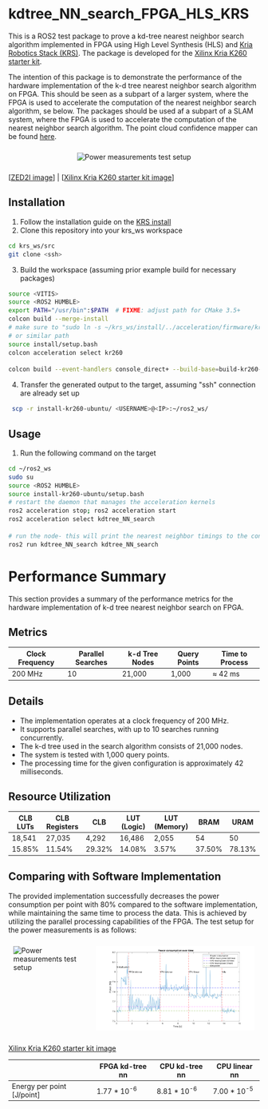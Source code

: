 # kdtree_NN_search_FPGA_HLS_KRS
This is a ROS2 test package to prove a kd-tree nearest neighbor search algorithm implemented in FPGA using High Level Synthesis (HLS) and [Kria Robotics Stack (KRS)](https://xilinx.github.io/KRS/sphinx/build/html/index.html). The package is developed for the [Xilinx Kria K260 starter kit](https://www.amd.com/en/products/system-on-modules/kria/k26/kr260-robotics-starter-kit.html).

The intention of this package is to demonstrate the performance of the hardware implementation of the k-d tree nearest neighbor search algorithm on FPGA. This should be seen as a subpart of a larger system, where the FPGA is used to accelerate the computation of the nearest neighbor search algorithm, se below. The packages should be used af a subpart of a SLAM system, where the FPGA is used to accelerate the computation of the nearest neighbor search algorithm. The point cloud confidence mapper can be found [here](https://github.com/ThorKampOpstrup/pseudo_LiDAR_from_pc_pkg).

<div style="display: flex; justify-content: center;">
    <div style="margin: 10px;">
        <img src="figures/General_design.svg" alt="Power measurements test setup" width="900"/>
    </div>
</div>

[[ZED2I image](https://husarion.com/tutorials/ros-equipment/zed/)] | [[Xilinx Kria K260 starter kit image](https://www.amd.com/en/products/system-on-modules/kria/k26/kr260-robotics-starter-kit.html)]

## Installation
1. Follow the installation guide on the [KRS install](https://xilinx.github.io/KRS/sphinx/build/html/docs/install.html)
2. Clone this repository into your krs_ws workspace
```bash
cd krs_ws/src
git clone <ssh>
```
3. Build the workspace (assuming prior example build for necessary packages)
```bash
source <VITIS>
source <ROS2 HUMBLE>
export PATH="/usr/bin":$PATH  # FIXME: adjust path for CMake 3.5+
colcon build --merge-install
# make sure to "sudo ln -s ~/krs_ws/install/../acceleration/firmware/kr260/sysroots/aarch64-xilinx-linux/usr/lib/aarch64-linux-gnu/libpython3.10.so.1.0 /usr/lib/aarch64-linux-gnu/libpython3.10.so"
# or similar path
source install/setup.bash
colcon acceleration select kr260

colcon build --event-handlers console_direct+ --build-base=build-kr260-ubuntu --install-base=install-kr260-ubuntu --merge-install --mixin kr260 --packages-select kdtree_NN_search --cmake-args -DNOKERNELS=false
```
4. Transfer the generated output to the target, assuming "ssh" connection are already set up
```bash
 scp -r install-kr260-ubuntu/ <USERNAME>@<IP>:~/ros2_ws/
```

## Usage
1. Run the following command on the target
```bash
cd ~/ros2_ws
sudo su
source <ROS2 HUMBLE>
source install-kr260-ubuntu/setup.bash
# restart the daemon that manages the acceleration kernels
ros2 acceleration stop; ros2 acceleration start
ros2 acceleration select kdtree_NN_search

# run the node- this will print the nearest neighbor timings to the console
ros2 run kdtree_NN_search kdtree_NN_search
```

# Performance Summary

This section provides a summary of the performance metrics for the hardware implementation of k-d tree nearest neighbor search on FPGA.

## Metrics

| Clock Frequency | Parallel Searches | k-d Tree Nodes | Query Points | Time to Process             |
|-----------------|-------------------|----------------|--------------|-----------------------------|
| 200 MHz         | 10                | 21,000         | 1,000        | ≈ 42 ms|

## Details

- The implementation operates at a clock frequency of 200 MHz.
- It supports parallel searches, with up to 10 searches running concurrently.
- The k-d tree used in the search algorithm consists of 21,000 nodes.
- The system is tested with 1,000 query points.
- The processing time for the given configuration is approximately 42 milliseconds.

## Resource Utilization

| CLB LUTs | CLB Registers | CLB  | LUT (Logic) | LUT (Memory) | BRAM | URAM |
|----------|----------------|------|-------------|--------------|------|------|
| 18,541   | 27,035         | 4,292| 16,486      | 2,055        | 54   | 50   |
| 15.85%   | 11.54%         | 29.32%| 14.08%      | 3.57%        | 37.50%| 78.13%|

## Comparing with Software Implementation
The provided implementation successfully decreases the power consumption per point with 80% compared to the software implementation, while maintaining the same time to process the data. This is achieved by utilizing the parallel processing capabilities of the FPGA.
The test setup for the power measurements is as follows:

<div style="display: flex; justify-content: center;">
    <div style="margin: 10px;">
        <img src="figures/test_setup.svg" alt="Power measurements test setup" width="300"/>
    </div>
    <div style="margin: 10px;">
        <img src="figures/power.svg" alt="Power measurements" width="500"/>
    </div>
</div>

[Xilinx Kria K260 starter kit image](https://www.amd.com/en/products/system-on-modules/kria/k26/kr260-robotics-starter-kit.html)

|                            | FPGA kd-tree nn        | CPU kd-tree nn         | CPU linear nn          |
|----------------------------|------------------------|------------------------|------------------------|
| Energy per point [J/point] | 1.77 * 10<sup>-6</sup> | 8.81 * 10<sup>-6</sup> | 7.00 * 10<sup>-5</sup> |